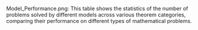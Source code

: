 Model_Performance.png: This table shows the statistics of the number of problems solved by different models across various theorem categories, comparing their performance on different types of mathematical problems.
